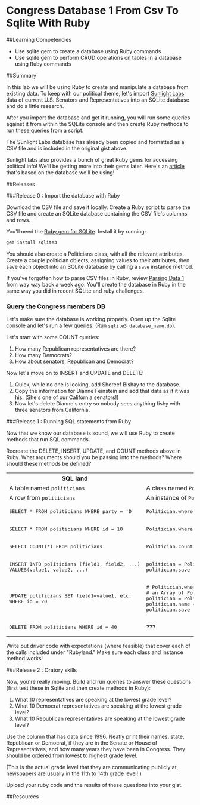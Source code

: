 # Congress Database 1 From Csv To Sqlite With Ruby 
##Learning Competencies 

* Use sqlite gem to create a database using Ruby commands
* Use sqlite gem to perform CRUD operations on tables in a database using Ruby commands

##Summary 

 In this lab we will be using Ruby to create and manipulate a database from existing data.  To keep with our political theme, let's import [Sunlight Labs](http://sunlightlabs.com/) data of current U.S. Senators and Representatives into an SQLite database and do a little research.

After you import the database and get it running, you will run some queries against it from within the SQLite console and then create Ruby methods to run these queries from a script.

The Sunlight Labs database has already been copied and formatted as a CSV file and is included in the original gist above.

Sunlight labs also provides a bunch of great Ruby gems for accessing political info!  We'll be getting more into their gems later.  Here's an [article](http://tpmdc.talkingpointsmemo.com/2012/05/congress-speaking-grade-level.php) that's based on the database we'll be using!

##Releases

###Release 0 : Import the database with Ruby

Download the CSV file and save it locally.  Create a Ruby script to parse the CSV file and create an SQLite database containing the CSV file's columns and rows.  

You'll need the [Ruby gem for SQLite](https://github.com/luislavena/sqlite3-ruby).  Install it by running:

```bash
gem install sqlite3
```

You should also create a Politicians class, with all the relevant attributes.  Create a couple politician objects, assigning values to their attributes, then save each object into an SQLite database by calling a `save` instance method.

If you've forgotten how to parse CSV files in Ruby, review [Parsing Data 1](http://socrates.devbootcamp.com/challenges/242) from way way back a week ago.  You'll create the database in Ruby in the same way you did in recent SQLite and ruby challenges.  

### Query the Congress members DB

Let's make sure the database is working properly.  Open up the Sqlite console and let's run a few queries. (Run `sqlite3 database_name.db`).

Let's start with some COUNT queries:

1. How many Republican representatives are there?
2. How many Democrats?  
3. How about senators, Republican and Democrat?

Now let's move on to INSERT and UPDATE and DELETE: 

1. Quick, while no one is looking, add Shereef Bishay to the database.  
2. Copy the information for Dianne Feinstein and add that data as if it was his.  (She's one of our California senators!)
3. Now let's delete Dianne's entry so nobody sees anything fishy with three senators from California.

###Release 1 : Running SQL statements from Ruby

Now that we know our database is sound, we will use Ruby to create methods that run SQL commands.  

Recreate the DELETE, INSERT, UPDATE, and COUNT methods above in Ruby.  What arguments should you be passing into the methods? Where should these methods be defined?

<table class="table table-striped table-bordered">
  <tr>
    <th>SQL land</th>
    <th>Ruby land</th>
  </tr>
  <tr>
    <td>A table named <code>politicians</code></td>
    <td>A class named <code>Politician</code></td>
  </tr>
  <tr>
    <td>A row from <code>politicians</code></td>
    <td>An instance of <code>Politician</code></td>
  </tr>
  <tr>
    <td><pre>SELECT * FROM politicians WHERE party = 'D'</pre></td>
    <td><pre>Politician.where('party = ?', 'D')</pre></td>
  </tr>
  <tr>
    <td><pre>SELECT * FROM politicians WHERE id = 10</pre></td>
    <td><pre>Politician.where('id = ?', 10)</pre></td>
  </tr>
  <tr>
    <td><pre>SELECT COUNT(*) FROM politicians</pre></td>
    <td><pre>Politician.count</pre></td>
  </tr>
  <tr>
    <td><pre>INSERT INTO politicians (field1, field2, ...)
VALUES(value1, value2, ...)</pre></td>
    <td>
      <pre>politician = Politician.new(data)
politician.save</pre>
    </td>
  </tr>
  <tr>
    <td><pre>UPDATE politicians SET field1=value1, etc.
WHERE id = 20</pre></td>
    <td>
<pre># Politician.where should return
# an Array of Politician objects
politician = Politician.where(:id =>20).first
politician.name = 'Jim DeMint'
politician.save</pre>
    </td>
  </tr>
  <tr>
    <td><pre>DELETE FROM politicians WHERE id = 40</pre></td>
    <td>???</td>
  </tr>
</table>

Write out driver code with expectations (where feasible) that cover each of the calls included under "Rubyland."  Make sure each class and instance method works!


###Release 2 : Oratory skills

Now, you're really moving.   Build and run queries to answer these questions (first test these in Sqlite and then create methods in Ruby): 

1. What 10 representatives are speaking at the lowest grade level?
2. What 10 Democrat representatives are speaking at the lowest grade level?  
3. What 10 Republican representatives are speaking at the lowest grade level?

Use the column that has data since 1996.  Neatly print their names, state, Republican or Democrat, if they are in the Senate or House of Representatives, and how many years they have been in Congress.  They should be ordered from lowest to highest grade level.  

(This is the actual grade level that they are communicating publicly at, newspapers are usually in the 11th to 14th grade level! )

Upload your ruby code and the results of these questions into your gist. 


<!-- ##Optimize Your Learning  -->

##Resources